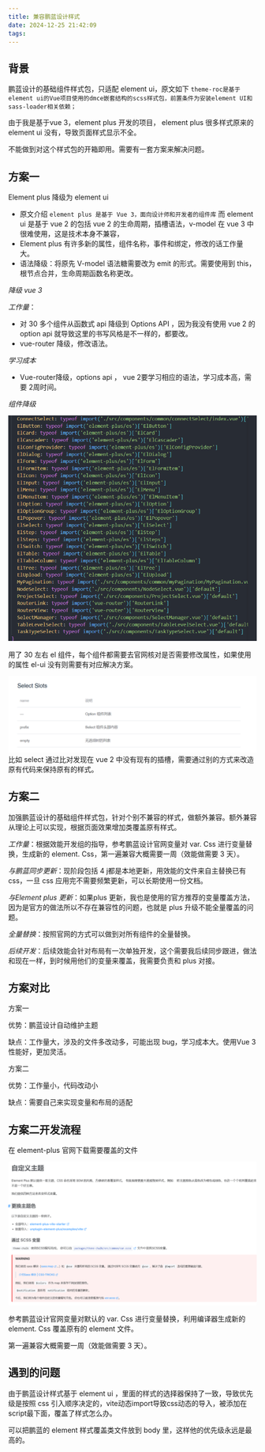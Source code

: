```yaml
---
title: 兼容鹏蓝设计样式
date: 2024-12-25 21:42:09
tags:
---
```



## 背景

鹏蓝设计的基础组件样式包，只适配 element ui，原文如下 `theme-roc是基于element ui的Vue项目使用的dmce嵌套结构的scss样式包，前置条件为安装element UI和sass-loader相关依赖；`

由于我是基于vue 3，element plus 开发的项目， element plus 很多样式原来的 element ui 没有，导致页面样式显示不全。


不能做到对这个样式包的开箱即用。需要有一套方案来解决问题。

## 方案一

Element plus 降级为 element ui

- 原文介绍 `element plus 是基于 Vue 3，面向设计师和开发者的组件库`  而 element ui 是基于 vue 2 的包括 vue 2 的生命周期，插槽语法，v-model 在 vue 3 中很难使用，这是技术本身不兼容，
- Element plus 有许多新的属性，组件名称，事件和绑定，修改的话工作量大。
- 语法降级：将原先 V-model 语法糖需要改为 emit 的形式。需要使用到 this，根节点合并，生命周期函数名称更改。

*降级 vue 3*

*工作量*：
- 对 30 多个组件从函数式 api 降级到 Options API ，因为我没有使用 vue 2 的 option api 就导致这里的书写风格是不一样的，都要改。
- vue-router 降级，修改语法。

*学习成本*
- Vue-router降级，options api ， vue 2要学习相应的语法，学习成本高，需要 2周时间。

*组件降级*

![](attachment/Pasted%20image%2020241217103510.png)

用了 30 左右 el 组件，每个组件都需要去官网核对是否需要修改属性，如果使用的属性 el-ui 没有则需要有对应解决方案。


![](attachment/Pasted%20image%2020241217104433.png)
比如 select 通过比对发现在 vue 2 中没有现有的插槽，需要通过别的方式来改造原有代码来保持原有的样式。


## 方案二

加强鹏蓝设计的基础组件样式包，针对个别不兼容的样式，做额外兼容。额外兼容从理论上可以实现，根据页面效果增加类覆盖原有样式。

*工作量*：根据效能开发组的指导，参考鹏蓝设计官网变量对 var. Css 进行变量替换，生成新的 element. Css，第一遍兼容大概需要一周（效能做需要 3 天）。

*与鹏蓝同步更新*：现阶段包括 4 j都是本地更新，用效能的文件来自主替换已有 css，一旦 css 应用完不需要频繁更新，可以长期使用一份文档。

*与Element plus 更新*：如果plus 更新，我也是使用的官方推荐的变量覆盖方法，因为是官方的做法所以不存在兼容性的问题，也就是 plus 升级不能全量覆盖的问题。

*全量替换*：按照官网的方式可以做到对所有组件的全量替换。

*后续开发*：后续效能会针对布局有一次单独开发，这个需要我后续同步跟进，做法和现在一样，到时候用他们的变量来覆盖，我需要负责和 plus 对接。


## 方案对比

方案一

优势：鹏蓝设计自动维护主题

缺点：工作量大，涉及的文件多改动多，可能出现 bug，学习成本大。使用Vue 3 性能好，更加灵活。


方案二

优势：工作量小，代码改动小

缺点：需要自己来实现变量和布局的适配



## 方案二开发流程

在 element-plus 官网下载需要覆盖的文件

![](attachment/Pasted%20image%2020241217105025.png)

参考鹏蓝设计官网变量对默认的 var. Css 进行变量替换，利用编译器生成新的 element. Css 覆盖原有的 element 文件。

第一遍兼容大概需要一周（效能做需要 3 天）。


## 遇到的问题

由于鹏蓝设计样式基于 element ui ，里面的样式的选择器保持了一致，导致优先级是按照 css 引入顺序决定的，vite动态import导致css动态的导入，被添加在script最下面，覆盖了样式怎么办。

可以把鹏蓝的 element 样式覆盖类文件放到 body 里，这样他的优先级永远是最高的。

